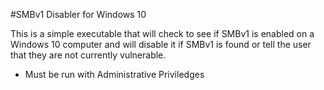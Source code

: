 #SMBv1 Disabler for Windows 10

This is a simple executable that will check to see if SMBv1 is enabled on a Windows 10 computer and will disable it if SMBv1 is found or tell the user that they are not currently vulnerable.

* Must be run with Administrative Priviledges
